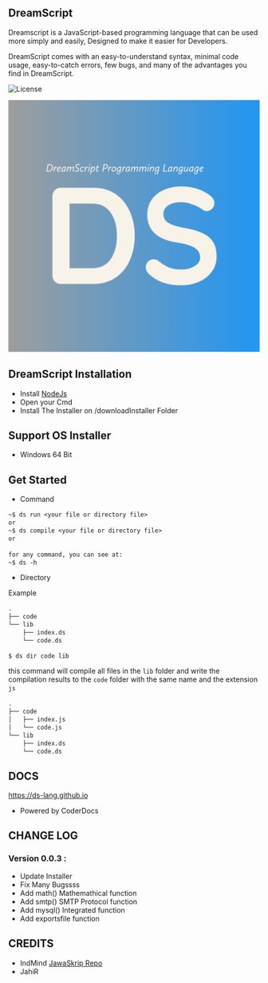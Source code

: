 ## DreamScript
Dreamscript is a JavaScript-based programming language that can be used more simply and easily, Designed to make it easier for Developers.

DreamScript comes with an easy-to-understand syntax, minimal code usage, easy-to-catch errors, few bugs, and many of the advantages you find in DreamScript.



![License](https://img.shields.io/badge/License-MIT-blue.svg)

![Image](https://raw.githubusercontent.com/ds-lang/DreamScript/main/imagee.jpg)


## DreamScript Installation

- Install [NodeJs](https://nodejs.org/en/)
- Open your Cmd
- Install The Installer on /downloadInstaller Folder

## Support OS Installer
- Windows 64 Bit

## Get Started

- Command
```
~$ ds run <your file or directory file>
or
~$ ds compile <your file or directory file>
or

for any command, you can see at:
~$ ds -h
```

- Directory

Example
```
.
├── code
└── lib
    ├── index.ds
    └── code.ds
```

`$ ds dir code lib`

this command will compile all files in the `lib` folder and write the compilation results to the `code` folder with the same name and the extension `js`
```
.
├── code
│   ├── index.js
│   └── code.js
└── lib
    ├── index.ds
    └── code.ds

```

## DOCS
https://ds-lang.github.io
- Powered by CoderDocs


## CHANGE LOG
### Version 0.0.3 :
- Update Installer
- Fix Many Bugssss
- Add math() Mathemathical function
- Add smtp() SMTP Protocol function
- Add mysql() Integrated function
- Add exportsfile function



## CREDITS
- IndMind [JawaSkrip Repo](https://github.com/Jawaksrip/jawaskrip)
- JahiR
